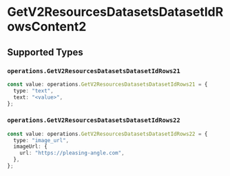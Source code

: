 # GetV2ResourcesDatasetsDatasetIdRowsContent2


## Supported Types

### `operations.GetV2ResourcesDatasetsDatasetIdRows21`

```typescript
const value: operations.GetV2ResourcesDatasetsDatasetIdRows21 = {
  type: "text",
  text: "<value>",
};
```

### `operations.GetV2ResourcesDatasetsDatasetIdRows22`

```typescript
const value: operations.GetV2ResourcesDatasetsDatasetIdRows22 = {
  type: "image_url",
  imageUrl: {
    url: "https://pleasing-angle.com",
  },
};
```

